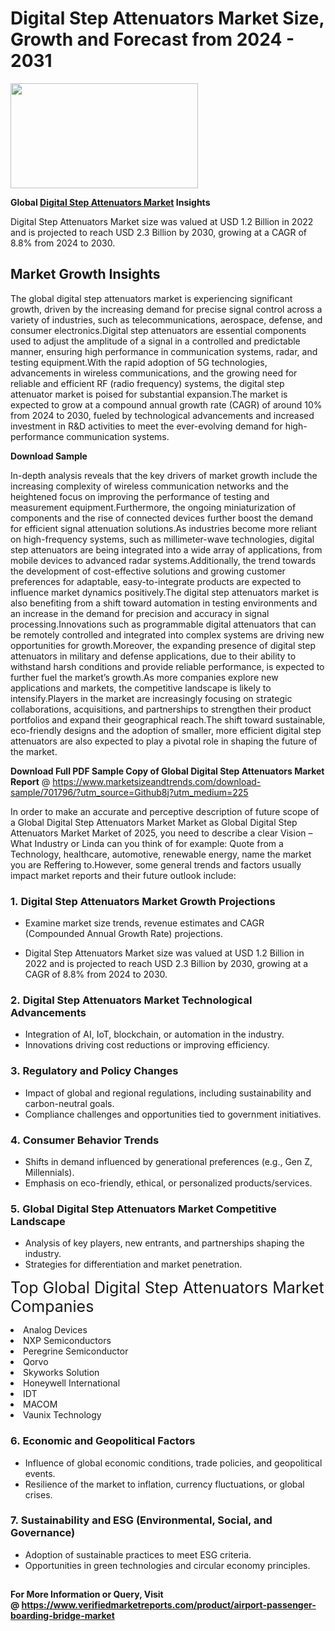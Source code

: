 <H1>Digital Step Attenuators Market Size, Growth and Forecast from 2024 - 2031</H1><img class="aligncenter size-medium wp-image-584254" src="https://thirdeyenews.in/wp-content/uploads/2024/09/Global-Market-Research-300x168.jpeg" alt="" width="300" height="168" /><p><strong>Global&nbsp;<a href="https://www.marketsizeandtrends.com/download-sample/701796/?utm_source=Github8j?utm_medium=225">Digital Step Attenuators Market</a> Insights</strong></p><p>Digital Step Attenuators Market size was valued at USD 1.2 Billion in 2022 and is projected to reach USD 2.3 Billion by 2030, growing at a CAGR of 8.8% from 2024 to 2030.</p><p><h2>Market Growth Insights</h2> <p>The global digital step attenuators market is experiencing significant growth, driven by the increasing demand for precise signal control across a variety of industries, such as telecommunications, aerospace, defense, and consumer electronics.Digital step attenuators are essential components used to adjust the amplitude of a signal in a controlled and predictable manner, ensuring high performance in communication systems, radar, and testing equipment.With the rapid adoption of 5G technologies, advancements in wireless communications, and the growing need for reliable and efficient RF (radio frequency) systems, the digital step attenuator market is poised for substantial expansion.The market is expected to grow at a compound annual growth rate (CAGR) of around 10% from 2024 to 2030, fueled by technological advancements and increased investment in R&D activities to meet the ever-evolving demand for high-performance communication systems.</p> <p><strong>Download Sample</strong></p> <p>In-depth analysis reveals that the key drivers of market growth include the increasing complexity of wireless communication networks and the heightened focus on improving the performance of testing and measurement equipment.Furthermore, the ongoing miniaturization of components and the rise of connected devices further boost the demand for efficient signal attenuation solutions.As industries become more reliant on high-frequency systems, such as millimeter-wave technologies, digital step attenuators are being integrated into a wide array of applications, from mobile devices to advanced radar systems.Additionally, the trend towards the development of cost-effective solutions and growing customer preferences for adaptable, easy-to-integrate products are expected to influence market dynamics positively.The digital step attenuators market is also benefiting from a shift toward automation in testing environments and an increase in the demand for precision and accuracy in signal processing.Innovations such as programmable digital attenuators that can be remotely controlled and integrated into complex systems are driving new opportunities for growth.Moreover, the expanding presence of digital step attenuators in military and defense applications, due to their ability to withstand harsh conditions and provide reliable performance, is expected to further fuel the market’s growth.As more companies explore new applications and markets, the competitive landscape is likely to intensify.Players in the market are increasingly focusing on strategic collaborations, acquisitions, and partnerships to strengthen their product portfolios and expand their geographical reach.The shift toward sustainable, eco-friendly designs and the adoption of smaller, more efficient digital step attenuators are also expected to play a pivotal role in shaping the future of the market.<p><span class=""><strong>Download Full PDF Sample Copy of Global Digital Step Attenuators Market Report</strong> @ <a href="https://www.marketsizeandtrends.com/download-sample/701796/?utm_source=Github8j?utm_medium=225" target="_blank">https://www.marketsizeandtrends.com/download-sample/701796/?utm_source=Github8j?utm_medium=225</a></span></p><p>In order to make an accurate and perceptive description of future scope of a Global&nbsp;Digital Step Attenuators Market Market as Global&nbsp;Digital Step Attenuators Market Market of 2025, you need to describe a clear Vision &ndash; What Industry or Linda can you think of for example: Quote from a Technology, healthcare, automotive, renewable energy, name the market you are Reffering to.However, some general trends and factors usually impact market reports and their future outlook include:</p><h3>1.&nbsp;<strong>Digital Step Attenuators Market Growth Projections</strong></h3><ul><li>Examine market size trends, revenue estimates and CAGR (Compounded Annual Growth Rate) projections.</li><li><p>Digital Step Attenuators Market size was valued at USD 1.2 Billion in 2022 and is projected to reach USD 2.3 Billion by 2030, growing at a CAGR of 8.8% from 2024 to 2030.</p></li></ul><h3>2.&nbsp;<strong>Digital Step Attenuators Market Technological Advancements</strong></h3><ul><li>Integration of AI, IoT, blockchain, or automation in the industry.</li><li>Innovations driving cost reductions or improving efficiency.</li></ul><h3>3.&nbsp;<strong>Regulatory and Policy Changes</strong></h3><ul><li>Impact of global and regional regulations, including sustainability and carbon-neutral goals.</li><li>Compliance challenges and opportunities tied to government initiatives.</li></ul><h3>4.&nbsp;<strong>Consumer Behavior Trends</strong></h3><ul><li>Shifts in demand influenced by generational preferences (e.g., Gen Z, Millennials).</li><li>Emphasis on eco-friendly, ethical, or personalized products/services.</li></ul><h3>5.&nbsp;<strong>Global Digital Step Attenuators Market Competitive Landscape</strong></h3><ul><li>Analysis of key players, new entrants, and partnerships shaping the industry.</li><li>Strategies for differentiation and market penetration.</li></ul><p data-pm-slice="1 1 []"><span style="color: inherit; font-family: inherit; font-size: 25px;">Top Global Digital Step Attenuators Market Companies</span></p><div class="" data-test-id=""><p><li>Analog Devices</li><li> NXP Semiconductors</li><li> Peregrine Semiconductor</li><li> Qorvo</li><li> Skyworks Solution</li><li> Honeywell International</li><li> IDT</li><li> MACOM</li><li> Vaunix Technology</li></p></div><h3>6.&nbsp;<strong>Economic and Geopolitical Factors</strong></h3><ul><li>Influence of global economic conditions, trade policies, and geopolitical events.</li><li>Resilience of the market to inflation, currency fluctuations, or global crises.</li></ul><h3>7.&nbsp;<strong>Sustainability and ESG (Environmental, Social, and Governance)</strong></h3><ul><li>Adoption of sustainable practices to meet ESG criteria.</li><li>Opportunities in green technologies and circular economy principles.</li></ul><h2><strong style="font-size: 14px;">For More Information or Query, Visit @&nbsp;</strong><a style="background-color: #ffffff; font-size: 14px;" href="https://www.marketsizeandtrends.com/report/digital-step-attenuators-market/" target="_blank">https://www.verifiedmarketreports.com/product/airport-passenger-boarding-bridge-market</a></h2>